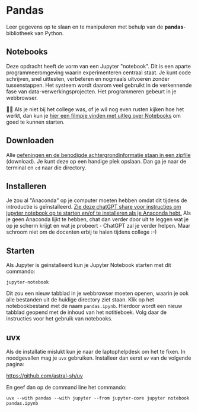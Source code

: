 # Pandas

Leer gegevens op te slaan en te manipuleren met behulp van de **pandas**-bibliotheek van Python. 

## Notebooks

Deze opdracht heeft de vorm van een Jupyter "notebook". Dit is een aparte programmeeromgeving waarin experimenteren centraal staat. Je kunt code schrijven, snel uittesten, verbeteren en nogmaals uitvoeren zonder tussenstappen. Het systeem wordt daarom veel gebruikt in de verkennende fase van data-verwerkingsprojecten. Het programmeren gebeurt in je webbrowser.

🧑‍💻 Als je niet bij het college was, of je wil nog even rusten kijken hoe het werkt, dan kun je [hier een filmpje vinden met uitleg over Notebooks](https://www.youtube.com/watch?v=HW29067qVWk) om goed te kunnen starten.

## Downloaden

Alle [oefeningen en de benodigde achtergrondinformatie staan in een zipfile](pandas.zip) (download). Je kunt deze op een handige plek opslaan. Dan ga je naar de terminal en `cd` naar die directory.

## Installeren

Je zou al "Anaconda" op je computer moeten hebben omdat dit tijdens de introductie is geïnstalleerd. [Zie deze chatGPT share voor instructies om jupyter notebook op te starten en/of te installeren als je Anaconda hebt.](https://chatgpt.com/share/677ac682-5d6c-8003-a7a5-61d961dcba14) Als je geen Anaconda lijkt te hebben, chat dan verder door uit te leggen wat je op je scherm krijgt en wat je probeert - ChatGPT zal je verder helpen. Maar schroom niet om de docenten erbij te halen tijdens college :-)

## Starten

Als Jupyter is geinstalleerd kun je Jupyter Notebook starten met dit commando:

    jupyter-notebook

Dit zou een nieuw tabblad in je webbrowser moeten openen, waarin je ook alle bestanden uit de huidige directory ziet staan. Klik op het notebookbestand met de naam `pandas.ipynb`. Hierdoor wordt een nieuw tabblad geopend met de inhoud van het notitieboek. Volg daar de instructies voor het gebruik van notebooks.

## uvx

Als de installatie mislukt kun je naar de laptophelpdesk om het te fixen. In noodgevallen mag je `uvx` gebruiken. Installeer dan eerst `uv` van de volgende pagina:

<https://github.com/astral-sh/uv>

En geef dan op de command line het commando:

    uvx --with pandas --with jupyter --from jupyter-core jupyter notebook pandas.ipynb
